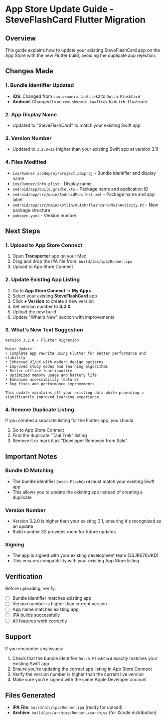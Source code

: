 # App Store Update Guide - SteveFlashCard Flutter Migration

## Overview
This guide explains how to update your existing SteveFlashCard app on the App Store with the new Flutter build, avoiding the duplicate app rejection.

## Changes Made

### 1. Bundle Identifier Updated
- **iOS**: Changed from `com.skmonio.taaltrek2` to `Dutch.FlashCard`
- **Android**: Changed from `com.skmonio.taaltrek` to `dutch.flashcard`

### 2. App Display Name
- Updated to "SteveFlashCard" to match your existing Swift app

### 3. Version Number
- Updated to `3.2.0+32` (higher than your existing Swift app at version 3.1)

### 4. Files Modified
- `ios/Runner.xcodeproj/project.pbxproj` - Bundle identifier and display name
- `ios/Runner/Info.plist` - Display name
- `android/app/build.gradle.kts` - Package name and application ID
- `android/app/src/main/AndroidManifest.xml` - Package name and app label
- `android/app/src/main/kotlin/dutch/flashcard/MainActivity.kt` - New package structure
- `pubspec.yaml` - Version number

## Next Steps

### 1. Upload to App Store Connect
1. Open **Transporter** app on your Mac
2. Drag and drop the IPA file from: `build/ios/ipa/Runner.ipa`
3. Upload to App Store Connect

### 2. Update Existing App Listing
1. Go to **App Store Connect** → **My Apps**
2. Select your existing **SteveFlashCard** app
3. Click **+ Version** to create a new version
4. Set version number to **3.2.0**
5. Upload the new build
6. Update "What's New" section with improvements

### 3. What's New Text Suggestion
```
Version 3.2.0 - Flutter Migration

Major Update:
• Complete app rewrite using Flutter for better performance and stability
• Enhanced UI/UX with modern design patterns
• Improved study modes and learning algorithms
• Better offline functionality
• Optimized memory usage and battery life
• Enhanced accessibility features
• Bug fixes and performance improvements

This update maintains all your existing data while providing a significantly improved learning experience.
```

### 4. Remove Duplicate Listing
If you created a separate listing for the Flutter app, you should:
1. Go to App Store Connect
2. Find the duplicate "Taal Trek" listing
3. Remove it or mark it as "Developer Removed from Sale"

## Important Notes

### Bundle ID Matching
- The bundle identifier `Dutch.FlashCard` must match your existing Swift app
- This allows you to update the existing app instead of creating a duplicate

### Version Number
- Version 3.2.0 is higher than your existing 3.1, ensuring it's recognized as an update
- Build number 32 provides room for future updates

### Signing
- The app is signed with your existing development team (33JRS76UKD)
- This ensures compatibility with your existing App Store listing

## Verification

Before uploading, verify:
- [ ] Bundle identifier matches existing app
- [ ] Version number is higher than current version
- [ ] App name matches existing app
- [ ] IPA builds successfully
- [ ] All features work correctly

## Support

If you encounter any issues:
1. Check that the bundle identifier `Dutch.FlashCard` exactly matches your existing Swift app
2. Ensure you're updating the correct app listing in App Store Connect
3. Verify the version number is higher than the current live version
4. Make sure you're signed with the same Apple Developer account

## Files Generated
- **IPA File**: `build/ios/ipa/Runner.ipa` (ready for upload)
- **Archive**: `build/ios/archive/Runner.xcarchive` (for Xcode distribution)
